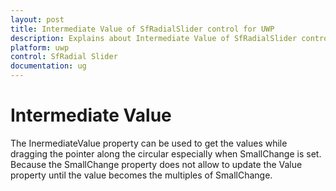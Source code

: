 ```yaml
---
layout: post
title: Intermediate Value of SfRadialSlider control for UWP
description: Explains about Intermediate Value of SfRadialSlider control for UWP
platform: uwp
control: SfRadial Slider 
documentation: ug
---
```


# Intermediate Value

The InermediateValue property can be used to get the values while dragging the pointer along the circular especially when SmallChange is set. Because the SmallChange property does not allow to update the Value property until the value becomes the multiples of SmallChange. 
